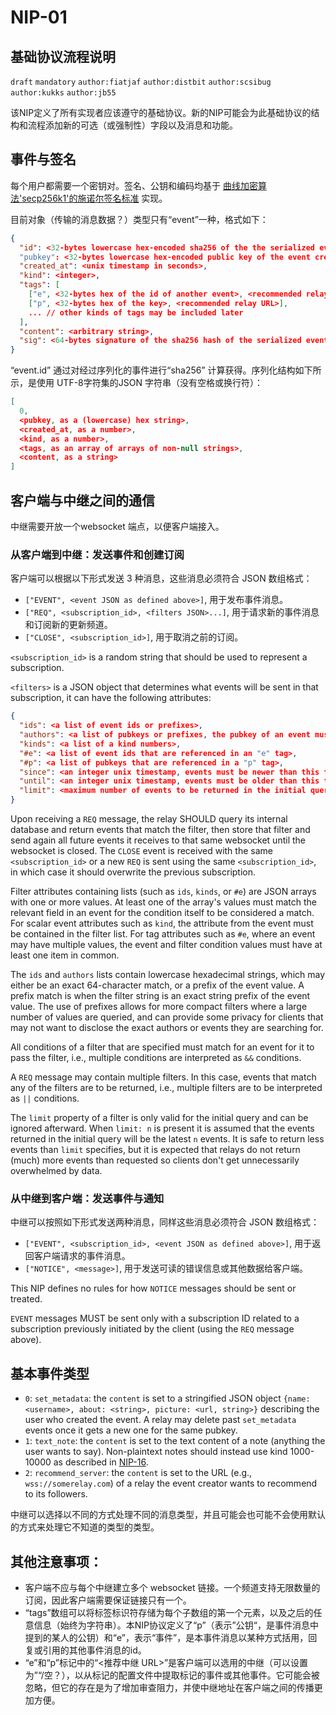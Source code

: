 NIP-01
======

基础协议流程说明
-------------------------------

`draft` `mandatory` `author:fiatjaf` `author:distbit` `author:scsibug` `author:kukks` `author:jb55`

该NIP定义了所有实现者应该遵守的基础协议。新的NIP可能会为此基础协议的结构和流程添加新的可选（或强制性）字段以及消息和功能。

## 事件与签名

每个用户都需要一个密钥对。签名、公钥和编码均基于 [曲线加密算法'secp256k1'的施诺尔签名标准](https://bips.xyz/340) 实现。

目前对象（传输的消息数据？）类型只有“event”一种，格式如下：

```json
{
  "id": <32-bytes lowercase hex-encoded sha256 of the the serialized event data>
  "pubkey": <32-bytes lowercase hex-encoded public key of the event creator>,
  "created_at": <unix timestamp in seconds>,
  "kind": <integer>,
  "tags": [
    ["e", <32-bytes hex of the id of another event>, <recommended relay URL>],
    ["p", <32-bytes hex of the key>, <recommended relay URL>],
    ... // other kinds of tags may be included later
  ],
  "content": <arbitrary string>,
  "sig": <64-bytes signature of the sha256 hash of the serialized event data, which is the same as the "id" field>
}
```

“event.id” 通过对经过序列化的事件进行“sha256” 计算获得。序列化结构如下所示，是使用 UTF-8字符集的JSON 字符串（没有空格或换行符）：

```json
[
  0,
  <pubkey, as a (lowercase) hex string>,
  <created_at, as a number>,
  <kind, as a number>,
  <tags, as an array of arrays of non-null strings>,
  <content, as a string>
]
```

## 客户端与中继之间的通信

中继需要开放一个websocket 端点，以便客户端接入。

### 从客户端到中继：发送事件和创建订阅

客户端可以根据以下形式发送 3 种消息，这些消息必须符合 JSON 数组格式：

  * `["EVENT", <event JSON as defined above>]`, 用于发布事件消息。
  * `["REQ", <subscription_id>, <filters JSON>...]`, 用于请求新的事件消息和订阅新的更新频道。
  * `["CLOSE", <subscription_id>]`, 用于取消之前的订阅。

`<subscription_id>` is a random string that should be used to represent a subscription.

`<filters>` is a JSON object that determines what events will be sent in that subscription, it can have the following attributes:

```json
{
  "ids": <a list of event ids or prefixes>,
  "authors": <a list of pubkeys or prefixes, the pubkey of an event must be one of these>,
  "kinds": <a list of a kind numbers>,
  "#e": <a list of event ids that are referenced in an "e" tag>,
  "#p": <a list of pubkeys that are referenced in a "p" tag>,
  "since": <an integer unix timestamp, events must be newer than this to pass>,
  "until": <an integer unix timestamp, events must be older than this to pass>,
  "limit": <maximum number of events to be returned in the initial query>
}
```

Upon receiving a `REQ` message, the relay SHOULD query its internal database and return events that match the filter, then store that filter and send again all future events it receives to that same websocket until the websocket is closed. The `CLOSE` event is received with the same `<subscription_id>` or a new `REQ` is sent using the same `<subscription_id>`, in which case it should overwrite the previous subscription.

Filter attributes containing lists (such as `ids`, `kinds`, or `#e`) are JSON arrays with one or more values.  At least one of the array's values must match the relevant field in an event for the condition itself to be considered a match.  For scalar event attributes such as `kind`, the attribute from the event must be contained in the filter list.  For tag attributes such as `#e`, where an event may have multiple values, the event and filter condition values must have at least one item in common.

The `ids` and `authors` lists contain lowercase hexadecimal strings, which may either be an exact 64-character match, or a prefix of the event value.  A prefix match is when the filter string is an exact string prefix of the event value.  The use of prefixes allows for more compact filters where a large number of values are queried, and can provide some privacy for clients that may not want to disclose the exact authors or events they are searching for.

All conditions of a filter that are specified must match for an event for it to pass the filter, i.e., multiple conditions are interpreted as `&&` conditions.

A `REQ` message may contain multiple filters. In this case, events that match any of the filters are to be returned, i.e., multiple filters are to be interpreted as `||` conditions.

The `limit` property of a filter is only valid for the initial query and can be ignored afterward. When `limit: n` is present it is assumed that the events returned in the initial query will be the latest `n` events. It is safe to return less events than `limit` specifies, but it is expected that relays do not return (much) more events than requested so clients don't get unnecessarily overwhelmed by data.

### 从中继到客户端：发送事件与通知

中继可以按照如下形式发送两种消息，同样这些消息必须符合 JSON 数组格式：

  * `["EVENT", <subscription_id>, <event JSON as defined above>]`, 用于返回客户端请求的事件消息。
  * `["NOTICE", <message>]`, 用于发送可读的错误信息或其他数据给客户端。

This NIP defines no rules for how `NOTICE` messages should be sent or treated.

`EVENT` messages MUST be sent only with a subscription ID related to a subscription previously initiated by the client (using the `REQ` message above).

## 基本事件类型

  - `0`: `set_metadata`: the `content` is set to a stringified JSON object `{name: <username>, about: <string>, picture: <url, string>}` describing the user who created the event. A relay may delete past `set_metadata` events once it gets a new one for the same pubkey.
  - `1`: `text_note`: the `content` is set to the text content of a note (anything the user wants to say). Non-plaintext notes should instead use kind 1000-10000 as described in [NIP-16](16.md).
  - `2`: `recommend_server`: the `content` is set to the URL (e.g., `wss://somerelay.com`) of a relay the event creator wants to recommend to its followers.

中继可以选择以不同的方式处理不同的消息类型，并且可能会也可能不会使用默认的方式来处理它不知道的类型的类型。

## 其他注意事项：

- 客户端不应与每个中继建立多个 websocket 链接。一个频道支持无限数量的订阅，因此客户端需要保证链接只有一个。
- “tags”数组可以将标签标识符存储为每个子数组的第一个元素，以及之后的任意信息（始终为字符串）。本NIP协议定义了“p”（表示”公钥“，是事件消息中提到的某人的公钥）和“e”，表示“事件”，是本事件消息以某种方式括用，回复或引用的其他事件消息的id。
- “e”和“p”标记中的“<推荐中继 URL>”是客户端可以选用的中继（可以设置为”“/空？），以从标记的配置文件中提取标记的事件或其他事件。它可能会被忽略，但它的存在是为了增加审查阻力，并使中继地址在客户端之间的传播更加方便。
